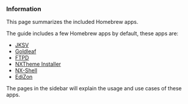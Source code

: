 ### **Information**

This page summarizes the included Homebrew apps.

The guide includes a few Homebrew apps by default, these apps are:

- [JKSV](jksv.md)
- [Goldleaf](goldleaf.md)
- [FTPD](ftpd.md)
- [NXTheme Installer](nxtheme-installer.md)
- [NX-Shell](nx-shell.md)
- [EdiZon](edizon.md)

The pages in the sidebar will explain the usage and use cases of these apps.

